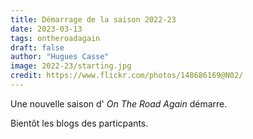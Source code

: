 ```yaml
---
title: Démarrage de la saison 2022-23
date: 2023-03-13
tags: ontheroadagain
draft: false
author: "Hugues Casse"
image: 2022-23/starting.jpg
credit: https://www.flickr.com/photos/148686169@N02/
---
```


Une nouvelle saison d' _On The Road Again_ démarre.

Bientôt les blogs des particpants.
